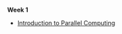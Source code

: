 **Week 1**

* [Introduction to Parallel Computing](https://github.com/rohitvg/scala-parallel-programming-3/wiki/Introduction-to-Parallel-Computing)